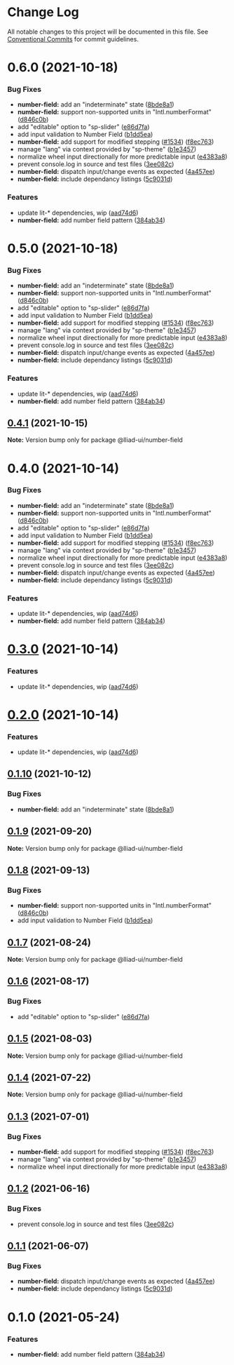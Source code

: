 # Change Log

All notable changes to this project will be documented in this file.
See [Conventional Commits](https://conventionalcommits.org) for commit guidelines.

# 0.6.0 (2021-10-18)


### Bug Fixes

* **number-field:** add an "indeterminate" state ([8bde8a1](https://github.com/gaoding-inc/Iliad-ui/commit/8bde8a1ce54e4966736da6676424db8080c81861))
* **number-field:** support non-supported units in "Intl.numberFormat" ([d846c0b](https://github.com/gaoding-inc/Iliad-ui/commit/d846c0bc75c538b008d6a7f50dc9aecc06a9b606))
* add "editable" option to "sp-slider" ([e86d7fa](https://github.com/gaoding-inc/Iliad-ui/commit/e86d7fa84491b41a39dbab9c8d85eec42df320cd))
* add input validation to Number Field ([b1dd5ea](https://github.com/gaoding-inc/Iliad-ui/commit/b1dd5ea79b079e7ff9a3f850c8589f4295878941))
* **number-field:** add support for modified stepping ([#1534](https://github.com/gaoding-inc/Iliad-ui/issues/1534)) ([f8ec763](https://github.com/gaoding-inc/Iliad-ui/commit/f8ec7635e0771097df592df9f60d042113533c4a))
* manage "lang" via context provided by "sp-theme" ([b1e3457](https://github.com/gaoding-inc/Iliad-ui/commit/b1e3457ae447427c54f8645c478866340329750c))
* normalize wheel input directionally for more predictable input ([e4383a8](https://github.com/gaoding-inc/Iliad-ui/commit/e4383a82a5c287e45ea1b22e592ce5e022125739))
* prevent console.log in source and test files ([3ee082c](https://github.com/gaoding-inc/Iliad-ui/commit/3ee082ceadd9eeef167bb8ac6241fe1501e4426c))
* **number-field:** dispatch input/change events as expected ([4a457ee](https://github.com/gaoding-inc/Iliad-ui/commit/4a457ee4eb9e0056ea25b30796b34fb32ebdf29f))
* **number-field:** include dependancy listings ([5c9031d](https://github.com/gaoding-inc/Iliad-ui/commit/5c9031da3694bfe516d020922b0a2d70660e6cf1))


### Features

* update lit-* dependencies, wip ([aad74d6](https://github.com/gaoding-inc/Iliad-ui/commit/aad74d6ac41d8450aee82d73aaf58ab949b72a00))
* **number-field:** add number field pattern ([384ab34](https://github.com/gaoding-inc/Iliad-ui/commit/384ab34d5aafe54e3206ff6802eb642c4df556c6))





# 0.5.0 (2021-10-18)


### Bug Fixes

* **number-field:** add an "indeterminate" state ([8bde8a1](https://github.com/gaoding-inc/Iliad-ui/commit/8bde8a1ce54e4966736da6676424db8080c81861))
* **number-field:** support non-supported units in "Intl.numberFormat" ([d846c0b](https://github.com/gaoding-inc/Iliad-ui/commit/d846c0bc75c538b008d6a7f50dc9aecc06a9b606))
* add "editable" option to "sp-slider" ([e86d7fa](https://github.com/gaoding-inc/Iliad-ui/commit/e86d7fa84491b41a39dbab9c8d85eec42df320cd))
* add input validation to Number Field ([b1dd5ea](https://github.com/gaoding-inc/Iliad-ui/commit/b1dd5ea79b079e7ff9a3f850c8589f4295878941))
* **number-field:** add support for modified stepping ([#1534](https://github.com/gaoding-inc/Iliad-ui/issues/1534)) ([f8ec763](https://github.com/gaoding-inc/Iliad-ui/commit/f8ec7635e0771097df592df9f60d042113533c4a))
* manage "lang" via context provided by "sp-theme" ([b1e3457](https://github.com/gaoding-inc/Iliad-ui/commit/b1e3457ae447427c54f8645c478866340329750c))
* normalize wheel input directionally for more predictable input ([e4383a8](https://github.com/gaoding-inc/Iliad-ui/commit/e4383a82a5c287e45ea1b22e592ce5e022125739))
* prevent console.log in source and test files ([3ee082c](https://github.com/gaoding-inc/Iliad-ui/commit/3ee082ceadd9eeef167bb8ac6241fe1501e4426c))
* **number-field:** dispatch input/change events as expected ([4a457ee](https://github.com/gaoding-inc/Iliad-ui/commit/4a457ee4eb9e0056ea25b30796b34fb32ebdf29f))
* **number-field:** include dependancy listings ([5c9031d](https://github.com/gaoding-inc/Iliad-ui/commit/5c9031da3694bfe516d020922b0a2d70660e6cf1))


### Features

* update lit-* dependencies, wip ([aad74d6](https://github.com/gaoding-inc/Iliad-ui/commit/aad74d6ac41d8450aee82d73aaf58ab949b72a00))
* **number-field:** add number field pattern ([384ab34](https://github.com/gaoding-inc/Iliad-ui/commit/384ab34d5aafe54e3206ff6802eb642c4df556c6))





## [0.4.1](https://github.com/adobe/spectrum-web-components/compare/@lliad-ui/number-field@0.4.0...@lliad-ui/number-field@0.4.1) (2021-10-15)

**Note:** Version bump only for package @lliad-ui/number-field

# 0.4.0 (2021-10-14)

### Bug Fixes

-   **number-field:** add an "indeterminate" state ([8bde8a1](https://github.com/adobe/spectrum-web-components/commit/8bde8a1ce54e4966736da6676424db8080c81861))
-   **number-field:** support non-supported units in "Intl.numberFormat" ([d846c0b](https://github.com/adobe/spectrum-web-components/commit/d846c0bc75c538b008d6a7f50dc9aecc06a9b606))
-   add "editable" option to "sp-slider" ([e86d7fa](https://github.com/adobe/spectrum-web-components/commit/e86d7fa84491b41a39dbab9c8d85eec42df320cd))
-   add input validation to Number Field ([b1dd5ea](https://github.com/adobe/spectrum-web-components/commit/b1dd5ea79b079e7ff9a3f850c8589f4295878941))
-   **number-field:** add support for modified stepping ([#1534](https://github.com/adobe/spectrum-web-components/issues/1534)) ([f8ec763](https://github.com/adobe/spectrum-web-components/commit/f8ec7635e0771097df592df9f60d042113533c4a))
-   manage "lang" via context provided by "sp-theme" ([b1e3457](https://github.com/adobe/spectrum-web-components/commit/b1e3457ae447427c54f8645c478866340329750c))
-   normalize wheel input directionally for more predictable input ([e4383a8](https://github.com/adobe/spectrum-web-components/commit/e4383a82a5c287e45ea1b22e592ce5e022125739))
-   prevent console.log in source and test files ([3ee082c](https://github.com/adobe/spectrum-web-components/commit/3ee082ceadd9eeef167bb8ac6241fe1501e4426c))
-   **number-field:** dispatch input/change events as expected ([4a457ee](https://github.com/adobe/spectrum-web-components/commit/4a457ee4eb9e0056ea25b30796b34fb32ebdf29f))
-   **number-field:** include dependancy listings ([5c9031d](https://github.com/adobe/spectrum-web-components/commit/5c9031da3694bfe516d020922b0a2d70660e6cf1))

### Features

-   update lit-\* dependencies, wip ([aad74d6](https://github.com/adobe/spectrum-web-components/commit/aad74d6ac41d8450aee82d73aaf58ab949b72a00))
-   **number-field:** add number field pattern ([384ab34](https://github.com/adobe/spectrum-web-components/commit/384ab34d5aafe54e3206ff6802eb642c4df556c6))

# [0.3.0](https://github.com/adobe/spectrum-web-components/compare/@lliad-ui/number-field@0.1.10...@lliad-ui/number-field@0.3.0) (2021-10-14)

### Features

-   update lit-\* dependencies, wip ([aad74d6](https://github.com/adobe/spectrum-web-components/commit/aad74d6ac41d8450aee82d73aaf58ab949b72a00))

# [0.2.0](https://github.com/adobe/spectrum-web-components/compare/@lliad-ui/number-field@0.1.10...@lliad-ui/number-field@0.2.0) (2021-10-14)

### Features

-   update lit-\* dependencies, wip ([aad74d6](https://github.com/adobe/spectrum-web-components/commit/aad74d6ac41d8450aee82d73aaf58ab949b72a00))

## [0.1.10](https://github.com/adobe/spectrum-web-components/compare/@lliad-ui/number-field@0.1.9...@lliad-ui/number-field@0.1.10) (2021-10-12)

### Bug Fixes

-   **number-field:** add an "indeterminate" state ([8bde8a1](https://github.com/adobe/spectrum-web-components/commit/8bde8a1ce54e4966736da6676424db8080c81861))

## [0.1.9](https://github.com/adobe/spectrum-web-components/compare/@lliad-ui/number-field@0.1.8...@lliad-ui/number-field@0.1.9) (2021-09-20)

**Note:** Version bump only for package @lliad-ui/number-field

## [0.1.8](https://github.com/adobe/spectrum-web-components/compare/@lliad-ui/number-field@0.1.7...@lliad-ui/number-field@0.1.8) (2021-09-13)

### Bug Fixes

-   **number-field:** support non-supported units in "Intl.numberFormat" ([d846c0b](https://github.com/adobe/spectrum-web-components/commit/d846c0bc75c538b008d6a7f50dc9aecc06a9b606))
-   add input validation to Number Field ([b1dd5ea](https://github.com/adobe/spectrum-web-components/commit/b1dd5ea79b079e7ff9a3f850c8589f4295878941))

## [0.1.7](https://github.com/adobe/spectrum-web-components/compare/@lliad-ui/number-field@0.1.6...@lliad-ui/number-field@0.1.7) (2021-08-24)

**Note:** Version bump only for package @lliad-ui/number-field

## [0.1.6](https://github.com/adobe/spectrum-web-components/compare/@lliad-ui/number-field@0.1.5...@lliad-ui/number-field@0.1.6) (2021-08-17)

### Bug Fixes

-   add "editable" option to "sp-slider" ([e86d7fa](https://github.com/adobe/spectrum-web-components/commit/e86d7fa84491b41a39dbab9c8d85eec42df320cd))

## [0.1.5](https://github.com/adobe/spectrum-web-components/compare/@lliad-ui/number-field@0.1.4...@lliad-ui/number-field@0.1.5) (2021-08-03)

**Note:** Version bump only for package @lliad-ui/number-field

## [0.1.4](https://github.com/adobe/spectrum-web-components/compare/@lliad-ui/number-field@0.1.3...@lliad-ui/number-field@0.1.4) (2021-07-22)

**Note:** Version bump only for package @lliad-ui/number-field

## [0.1.3](https://github.com/adobe/spectrum-web-components/compare/@lliad-ui/number-field@0.1.2...@lliad-ui/number-field@0.1.3) (2021-07-01)

### Bug Fixes

-   **number-field:** add support for modified stepping ([#1534](https://github.com/adobe/spectrum-web-components/issues/1534)) ([f8ec763](https://github.com/adobe/spectrum-web-components/commit/f8ec7635e0771097df592df9f60d042113533c4a))
-   manage "lang" via context provided by "sp-theme" ([b1e3457](https://github.com/adobe/spectrum-web-components/commit/b1e3457ae447427c54f8645c478866340329750c))
-   normalize wheel input directionally for more predictable input ([e4383a8](https://github.com/adobe/spectrum-web-components/commit/e4383a82a5c287e45ea1b22e592ce5e022125739))

## [0.1.2](https://github.com/adobe/spectrum-web-components/compare/@lliad-ui/number-field@0.1.1...@lliad-ui/number-field@0.1.2) (2021-06-16)

### Bug Fixes

-   prevent console.log in source and test files ([3ee082c](https://github.com/adobe/spectrum-web-components/commit/3ee082ceadd9eeef167bb8ac6241fe1501e4426c))

## [0.1.1](https://github.com/adobe/spectrum-web-components/compare/@lliad-ui/number-field@0.1.0...@lliad-ui/number-field@0.1.1) (2021-06-07)

### Bug Fixes

-   **number-field:** dispatch input/change events as expected ([4a457ee](https://github.com/adobe/spectrum-web-components/commit/4a457ee4eb9e0056ea25b30796b34fb32ebdf29f))
-   **number-field:** include dependancy listings ([5c9031d](https://github.com/adobe/spectrum-web-components/commit/5c9031da3694bfe516d020922b0a2d70660e6cf1))

# 0.1.0 (2021-05-24)

### Features

-   **number-field:** add number field pattern ([384ab34](https://github.com/adobe/spectrum-web-components/commit/384ab34d5aafe54e3206ff6802eb642c4df556c6))
